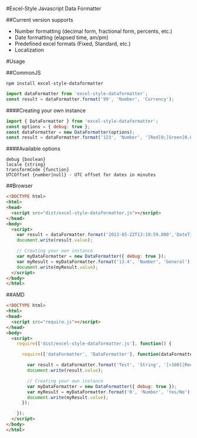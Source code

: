 #Excel-Style Javascript Data Formatter

##Current version supports
- Number formatting (decimal form, fractional form, percents, etc.)
- Date formatting (elapsed time, am/pm)
- Predefined excel formats (Fixed, Standard, etc.)
- Localization

#Usage

##CommonJS

```
npm install excel-style-dataformatter
```

```js
import dataFormatter from 'excel-style-dataformatter';
const result = dataFormatter.format('99', 'Number', 'Currency');
```

####Creating your own instance
```js
import { DataFormatter } from 'excel-style-dataformatter';
const options = { debug: true };
const dataFormatter = new DataFormatter(options);
const result = dataFormatter.format('123', 'Number', '[Red]0;[Green]0.0');
```

####Available options
```
debug {boolean}
locale {string}
transformCode {function}
UTCOffset {number|null} - UTC offset for dates in minutes
```

##Browser

```html
<!DOCTYPE html>
<html>
<head>
  <script src="dist/excel-style-dataformatter.js"></script>
</head>
<body>
  <script>
    var result = dataFormatter.format('2013-05-22T13:19:59.000','DateTime','yyyy mm dd');
    document.write(result.value);

    // Creating your own instance
    var myDataFormatter = new DataFormatter({ debug: true });
    var myResult = myDataFormatter.format('13.4', 'Number', 'General');
    document.write(myResult.value);
  </script>
</body>
</html>
```

##AMD

```html
<!DOCTYPE html>
<html>
<head>
  <script src="require.js"></script>
</head>
<body>
  <script>
    require(['dist/excel-style-dataformatter.js'], function() {

      require(['dataFormatter', 'DataFormatter'], function(dataFormatter, DataFormatter) {

        var result = dataFormatter.format('Test', 'String', '[>100][Red]0.0;[>10][Green]-0;[Blue]"Zero";@');
        document.write(result.value);

        // Creating your own instance
        var myDataFormatter = new DataFormatter({ debug: true });
        var myResult = myDataFormatter.format('0', 'Number', 'Yes/No');
        document.write(myResult.value);
      });

    });
  </script>
</body>
</html>
```
